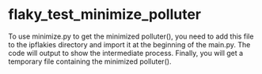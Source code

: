 # flaky_test_minimize_polluter

To use minimize.py to get the minimized polluter(), you need to add this file to the ipflakies directory and import it at the beginning of the main.py. The code will output to show the intermediate process. Finally, you will get a temporary file containing the minimized polluter().
